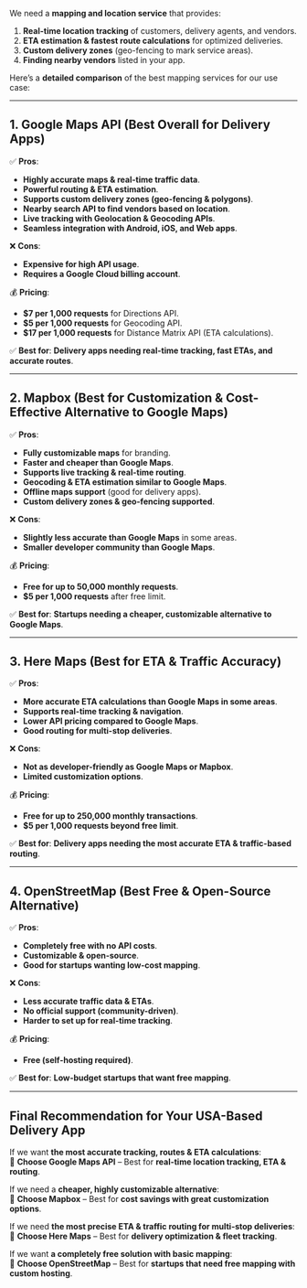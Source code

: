 We need a **mapping and location service** that provides:  
1. **Real-time location tracking** of customers, delivery agents, and vendors.  
2. **ETA estimation & fastest route calculations** for optimized deliveries.  
3. **Custom delivery zones** (geo-fencing to mark service areas).  
4. **Finding nearby vendors** listed in your app.  

Here’s a **detailed comparison** of the best mapping services for our use case:  

---

## **1. Google Maps API (Best Overall for Delivery Apps)**  
✅ **Pros**:  
- **Highly accurate maps & real-time traffic data**.  
- **Powerful routing & ETA estimation**.  
- **Supports custom delivery zones (geo-fencing & polygons)**.  
- **Nearby search API to find vendors based on location**.  
- **Live tracking with Geolocation & Geocoding APIs**.  
- **Seamless integration with Android, iOS, and Web apps**.  

❌ **Cons**:  
- **Expensive for high API usage**.  
- **Requires a Google Cloud billing account**.  

💰 **Pricing**:  
- **$7 per 1,000 requests** for Directions API.  
- **$5 per 1,000 requests** for Geocoding API.  
- **$17 per 1,000 requests** for Distance Matrix API (ETA calculations).  

✅ **Best for**: **Delivery apps needing real-time tracking, fast ETAs, and accurate routes**.  

---

## **2. Mapbox (Best for Customization & Cost-Effective Alternative to Google Maps)**  
✅ **Pros**:  
- **Fully customizable maps** for branding.  
- **Faster and cheaper than Google Maps**.  
- **Supports live tracking & real-time routing**.  
- **Geocoding & ETA estimation similar to Google Maps**.  
- **Offline maps support** (good for delivery apps).  
- **Custom delivery zones & geo-fencing supported**.  

❌ **Cons**:  
- **Slightly less accurate than Google Maps** in some areas.  
- **Smaller developer community than Google Maps**.  

💰 **Pricing**:  
- **Free for up to 50,000 monthly requests**.  
- **$5 per 1,000 requests** after free limit.  

✅ **Best for**: **Startups needing a cheaper, customizable alternative to Google Maps**.  

---

## **3. Here Maps (Best for ETA & Traffic Accuracy)**  
✅ **Pros**:  
- **More accurate ETA calculations than Google Maps in some areas**.  
- **Supports real-time tracking & navigation**.  
- **Lower API pricing compared to Google Maps**.  
- **Good routing for multi-stop deliveries**.  

❌ **Cons**:  
- **Not as developer-friendly as Google Maps or Mapbox**.  
- **Limited customization options**.  

💰 **Pricing**:  
- **Free for up to 250,000 monthly transactions**.  
- **$5 per 1,000 requests beyond free limit**.  

✅ **Best for**: **Delivery apps needing the most accurate ETA & traffic-based routing**.  

---

## **4. OpenStreetMap (Best Free & Open-Source Alternative)**  
✅ **Pros**:  
- **Completely free with no API costs**.  
- **Customizable & open-source**.  
- **Good for startups wanting low-cost mapping**.  

❌ **Cons**:  
- **Less accurate traffic data & ETAs**.  
- **No official support (community-driven)**.  
- **Harder to set up for real-time tracking**.  

💰 **Pricing**:  
- **Free (self-hosting required)**.  

✅ **Best for**: **Low-budget startups that want free mapping**.  

---

## **Final Recommendation for Your USA-Based Delivery App**  

If we want **the most accurate tracking, routes & ETA calculations**:  
🔹 **Choose Google Maps API** – Best for **real-time location tracking, ETA & routing**.  

If we need a **cheaper, highly customizable alternative**:  
🔹 **Choose Mapbox** – Best for **cost savings with great customization options**.  

If we need **the most precise ETA & traffic routing for multi-stop deliveries**:  
🔹 **Choose Here Maps** – Best for **delivery optimization & fleet tracking**.  

If we want **a completely free solution with basic mapping**:  
🔹 **Choose OpenStreetMap** – Best for **startups that need free mapping with custom hosting**.  
